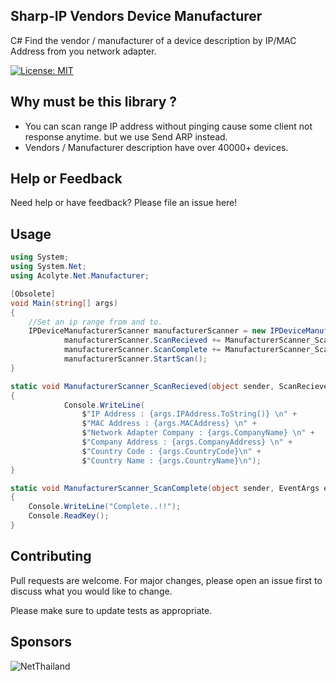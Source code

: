 ## Sharp-IP  Vendors Device Manufacturer
C# Find the vendor / manufacturer of a device description  by IP/MAC Address from you network adapter.

[![License: MIT](https://img.shields.io/badge/License-MIT-yellow.svg)](https://choosealicense.com/licenses/mit/)

## Why must be this library ?

- You can scan range IP address without pinging cause some client not response anytime. but we use Send ARP instead.
- Vendors / Manufacturer description have over 40000+ devices.

## Help or Feedback

Need help or have feedback?  Please file an issue here!

## Usage

```csharp
using System;
using System.Net;
using Acolyte.Net.Manufacturer;

[Obsolete]
void Main(string[] args)
{
    //Set an ip range from and to.
    IPDeviceManufacturerScanner manufacturerScanner = new IPDeviceManufacturerScanner(IPAddress.Parse("192.168.10.1"), IPAddress.Parse("192.168.10.255"));    
            manufacturerScanner.ScanRecieved += ManufacturerScanner_ScanRecieved;
            manufacturerScanner.ScanComplete += ManufacturerScanner_ScanComplete;
            manufacturerScanner.StartScan();
}

static void ManufacturerScanner_ScanRecieved(object sender, ScanRecievedEventArgs args)
{
            Console.WriteLine(
                $"IP Address : {args.IPAddress.ToString()} \n" +
                $"MAC Address : {args.MACAddress} \n" +
                $"Network Adapter Company : {args.CompanyName} \n" +
                $"Company Address : {args.CompanyAddress} \n" +
                $"Country Code : {args.CountryCode}\n" +
                $"Country Name : {args.CountryName}\n");
}

static void ManufacturerScanner_ScanComplete(object sender, EventArgs e)
{
	Console.WriteLine("Complete..!!");
	Console.ReadKey();
}

```

## Contributing
Pull requests are welcome. For major changes, please open an issue first to discuss what you would like to change.

Please make sure to update tests as appropriate.

## Sponsors

![NetThailand](https://github.com/KravitzMC/IPDeviceManufacturer/blob/main/netthailand.png)

